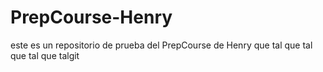 # PrepCourse-Henry
este es un repositorio de prueba del PrepCourse de Henry
que tal que tal que tal que talgit